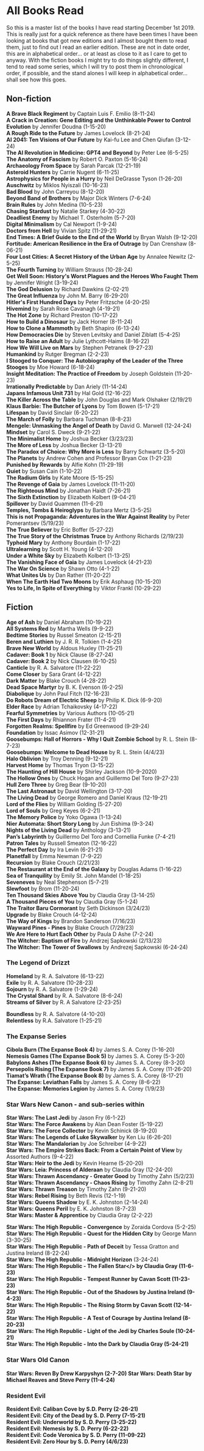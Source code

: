 # All Books Read

So this is a master list of the books I have read starting December 1st 2019. This is really just for a quick reference as there have been times I have been looking at books that got new editions and I almost bought them to read them, just to find out I read an earlier edition. These are not in date order, this are in alphabetical order... or at least as close to it as I care to get to anyway.
With the fiction books I might try to do things slightly different, I tend to read some series, which I will try to post them in chronological order, if possible, and the stand alones I will keep in alphabetical order... shall see how this goes.

## Non-fiction

<b>A Brave Black Regiment</b> by Captain Luis F. Emilio (8-11-24)\
<b>A Crack in Creation: Gene Editing and the Unthinkable Power to Control Evolution</b> by Jennifer Doudna (1-15-20)\
<b>A Rough Ride to the Future</b> by James Lovelock (8-21-24)\
<b>AI 2041: Ten Visions of Our Future</b> by Kai-fu Lee and Chen Qiufan (3-12-24)\
<b>The AI Revolution in Medicine: GPT4 and Beyond</b> by Peter Lee (6-5-25)\
<b>The Anatomy of Fascism</b> by Robert O. Paxton (5-16-24)\
<b>Archaeology From Space</b> by Sarah Parcak (12-21-19)\
<b>Asteroid Hunters</b> by Carrie Nugent (6-11-25)\
<b>Astrophysics for People in a Hurry</b> by Neil DeGrasse Tyson (1-26-20)\
<b>Auschwitz</b> by Miklos Nyiszali (10-16-23)\
<b>Bad Blood</b> by John Carreyou (8-12-20)\
<b>Beyond Band of Brothers</b> by Major Dick Winters (7-6-24)\
<b>Brain Rules</b> by John Medina (10-5-23)\
<b>Chasing Stardust</b> by Natalie Starkey (4-30-22)\
<b>Deadliest Enemy</b> by Michael T. Osterholm (5-7-20)\
<b>Digital Minimalism</b> by Cal Newport (1-9-24)\
<b>Doctors from Hell</b> by Vivian Spitz (11-29-21)\
<b>End Times: A Brief Guide to the End of the World</b> by Bryan Walsh (9-12-20)\
<b>Fortitude: American Resilience in the Era of Outrage</b> by Dan Crenshaw (8-06-21)\
<b>Four Lost Cities: A Secret History of the Urban Age</b> by Annalee Newitz (2-5-25)\
<b>The Fourth Turning</b> by William Strauss (10-28-24)\
<b>Get Well Soon: History's Worst Plagues and the Heroes Who Faught Them</b> by Jennifer Wright (3-19-24)\
<b>The God Delusion</b> by Richard Dawkins (2-02-21)\
<b>The Great Influenza</b> by John M. Barry (6-29-20)\
<b>Hitler's First Hundred Days</b> by Peter Fritzsche (4-20-25)\
<b>Hivemind</b> by Sarah Rose Cavanagh (4-19-21)\
<b>The Hot Zone</b> by Richard Preston (10-17-22)\
<b>How to Build a Dinosaur</b> by Jack Horner (8-11-24)\
<b>How to Clone a Mammoth</b> by Beth Shapiro (6-13-24)\
<b>How Democracies Die</b> by Steven Levitsky and Daniel Ziblatt (5-4-25)\
<b>How to Raise an Adult</b> by Julie Lythcott-Haims (8-16-22)\
<b>How We Will Live on Mars</b> by Stephen Petranek (9-27-23)\
<b>Humankind</b> by Rutger Bregman (2-2-23)\
<b>I Stooged to Conquer: The Autobiography of the Leader of the Three Stooges</b> by Moe Howard (6-18-24)\
<b>Insight Meditation: The Practice of Freedom</b> by Joseph Goldstein (11-20-23)\
<b>Irrationally Predictable</b> by Dan Ariely (11-14-24)\
<b>Japans Infamous Unit 731</b> by Hal Gold (12-16-22)\
<b>The Killer Across the Table</b> by John Douglas and Mark Olshaker (2/19/21)\
<b>Klaus Barbie: The Butcher of Lyons</b> by Tom Bowen (5-17-21)\
<b>Lifespan</b> by David Sinclair (6-20-22)\
<b>The March of Folly</b> by Barbara Tuchman (8-8-23)\
<b>Mengele: Unmasking the Angel of Death</b> by David G. Marwell (12-24-24)\
<b>Mindset</b> by Carol S. Dweck (9-21-22)\
<b>The Minimalist Home</b> by Joshua Becker (3/23/23)\
<b>The More of Less</b> by Joshua Becker (3-13-21)\
<b>The Paradox of Choice: Why More is Less</b> by Barry Schwartz (3-5-20)\
<b>The Planets</b> by Andrew Cohen and Professor Bryan Cox (1-21-23)\
<b>Punished by Rewards</b> by Alfie Kohn (11-29-19)\
<b>Quiet</b> by Susan Cain (1-10-22)\
<b>The Radium Girls</b> by Kate Moore (5-15-25)\
<b>The Revenge of Gaia</b> by James Lovelock (11-11-20)\
<b>The Righteous Mind</b> by Jonathan Haidt (7-26-21)\
<b>The Sixth Extinction</b> by Elizabeth Kolbert (9-04-21)\
<b>Spillover</b> by David Quammen (11-6-21)\
<b>Temples, Tombs & Heiroglyps</b> by Barbara Mertz (3-5-25)\
<b>This is not Propaganda: Adventures in the War Against Reality</b> by Peter Pomerantsev (5/19/23)\
<b>The True Believer</b> by Eric Boffer (5-27-22)\
<b>The True Story of the Christmas Truce</b> by Anthony Richards (2/19/23)\
<b>Typhoid Mary</b> by Anthony Bourdain (1-17-22)\
<b>Ultralearning</b> by Scott H. Young (4-12-20)\
<b>Under a White Sky</b> by Elizabeth Kolbert (1-13-25)\
<b>The Vanishing Face of Gaia</b> by James Lovelock (4-21-23)\
<b>The War On Science</b> by Shawn Otto (4-1-22)\
<b>What Unites Us</b> by Dan Rather (11-20-22)\
<b>When The Earth Had Two Moons</b> by Erik Asphaug (10-15-20)\
<b>Yes to Life, In Spite of Everything</b> by Viktor Frankl (10-29-22)


## Fiction

<b>Age of Ash</b> by Daniel Abraham (10-19-22)\
<b>All Systems Red</b> by Martha Wells (9-9-22)\
<b>Bedtime Stories</b> by Russel Smeaton (2-15-21)\
<b>Beren and Luthien</b> by J. R. R. Tolkien (1-4-25)\
<b>Brave New World</b> by Aldous Huxley (11-25-21)\
<b>Cadaver: Book 1</b> by Nick Clause (8-27-24)\
<b>Cadaver: Book 2</b> by Nick Clausen (6-10-25)\
<b>Canticle</b> by R. A. Salvatore (11-22-22)\
<b>Come Closer</b> by Sara Grant (4-12-22)\
<b>Dark Matter</b> by Blake Crouch (4-28-22)\
<b>Dead Space Martyr</b> by B. K. Evenson (6-2-25)\
<b>Diabolique</b> by John Paul Fitch (12-16-23)\
<b>Do Robots Dream of Electric Sheep</b> by Philip K. Dick (6-9-20)\
<b>Elder Race</b> by Adrian Tchaikovsky (4-17-22)\
<b>Fearful Symmetries</b> by Various Authors (10-05-21)\
<b>The First Days</b> by Rhiannon Frater (11-4-21)\
<b>Forgotten Realms: Spellfire</b> by Ed Greenwood (9-29-24)\
<b>Foundation</b> by Issac Asimov (12-31-21)\
<b>Goosebumps: Hall of Horrors - Why I Quit Zombie School</b> by R. L. Stein (8-7-23)\
<b>Goosebumps: Welcome to Dead House</b> by R. L. Stein (4/4/23)\
<b>Halo Oblivion</b> by Troy Denning (9-12-21)\
<b>Harvest Home</b> by Thomas Tryon (3-15-22)\
<b>The Haunting of Hill House</b> by Shirley Jackson (10-9-2020)\
<b>The Hollow Ones</b> by Chuck Hogan and Guillermo Del Toro (9-27-23)\
<b>Hull Zero Three</b> by Greg Bear (9-10-20)\
<b>The Last Astronaut</b> by David Wellington (3-17-20)\
<b>The Living Dead</b> by George Romero and Daniel Kraus (12-19-21)\
<b>Lord of the Flies</b> by William Golding (5-27-20)\
<b>Lord of Souls</b> by Greg Keyes (6-2-21)\
<b>The Memory Police</b> by Yoko Ogawa (1-13-24)\
<b>Nier Automata: Short Story Long</b> by Jun Eishima (9-3-24)\
<b>Nights of the Living Dead</b> by Anthology (3-13-21)\
<b>Pan’s Labyrinth</b> by Guillermo Del Toro and Cornellia Funke (7-4-21)\
<b>Patron Tales</b> by Russell Smeaton  (12-16-22)\
<b>The Perfect Day</b> by Ira Levin (6-21-21)\
<b>Planetfall</b> by Emma Newman (7-9-22)\
<b>Recursion</b> by Blake Crouch (2/21/23)\
<b>The Restaurant at the End of the Galaxy</b> by Douglas Adams (1-16-22)\
<b>Sea of Tranquility</b> by Emily St. John Mandel (1-18-25)\
<b>Seveneves</b> by Neal Stephenson (5-7-21)\
<b>Slewfoot</b> by Brom (11-20-24)\
<b>Ten Thousand Skies Above You</b> by Claudia Gray (3-14-25)\
<b>A Thousand Pieces of You</b> by Claudia Gray (5-1-24)\
<b>The Traitor Baru Cormorant</b> by Seth Dickinson (3/24/23)\
<b>Upgrade</b> by Blake Crouch (4-12-24)\
<b>The Way of Kings</b> by Brandon Sanderson (7/16/23)\
<b>Wayward Pines - Pines</b> by Blake Crouch (7/29/23)\
<b>We Are Here to Hurt Each Other</b> by Paula D Ashe (7-2-24)\
<b>The Witcher: Baptism of Fire</b> by Andrzej Sapkowski (2/13/23)\
<b>The Witcher: The Tower of Swallows</b> by Andrezej Sapkowski (6-24-24)

### The Legend of Drizzt

<b>Homeland</b> by R. A. Salvatore (6-13-22)\
<b>Exile</b> by R. A. Salvatore (10-28-23)\
<b>Sojourn</b> by R. A. Salvatore (1-29-24)\
<b>The Crystal Shard</b> by R. A. Salvatore (8-6-24)\
<b>Streams of Silver</b> by R. A Salvatore (2-23-25)

<b>Boundless</b> by R. A. Salvatore (4-10-20)\
<b>Relentless</b> by R.A. Salvatore (1-25-21)


### The Expanse Series

<b>Cibola Burn (The Expanse Book 4)</b> by James S. A. Corey (1-16-20)\
<b>Nemesis Games (The Expanse Book 5)</b> by James S. A. Corey (5-3-20)\
<b>Babylons Ashes (The Expanse Book 6)</b> by James S. A. Corey (8-3-20)\
<b>Persepolis Rising (The Expanse Book 7)</b> by James S. A. Corey (11-26-20)\
<b>Tiamat’s Wrath (The Expanse Book 8)</b> by James S. A. Corey (8-17-21)\
<b>The Expanse: Leviathan Falls</b> by James S. A. Corey (8-6-22)\
<b>The Expanse: Memories Legion</b> by James S. A. Corey (1/9/23)

### Star Wars New Canon - and sub-series within

<b>Star Wars: The Last Jedi</b> by Jason Fry (6-1-22)\
<b>Star Wars: The Force Awakens</b> by Alan Dean Foster (5-19-22)\
<b>Star Wars: The Force Collector</b> by Kevin Schinick (8-19-20)\
<b>Star Wars: The Legends of Luke Skywalker</b> by Ken Liu (6-26-20)\
<b>Star Wars: The Mandalorian</b> by Joe Schreiber (4-9-22)\
<b>Star Wars: The Empire Strikes Back: From a Certain Point of View</b> by Assorted Authors (9-4-22)\
<b>Star Wars: Heir to the Jedi</b> by Kevin Hearne (5-20-20)\
<b>Star Wars: Leia: Princess of Alderaan</b> by Claudia Gray (12-24-20)\
<b>Star Wars: Thrawn Ascendancy - Greater Good</b> by Timothy Zahn (5/2/23)\
<b>Star Wars: Thrawn Ascendancy - Chaos Rising</b> by Timothy Zahn (2-8-21)\
<b>Star Wars: Thrawn Treason</b> by Timothy Zahn (9-21-20)\
<b>Star Wars: Rebel Rising</b> by Beth Revis (12-1-19)\
<b>Star Wars: Queens Shadow</b> by E. K. Johnston (2-14-24)\
<b>Star Wars: Queens Peril</b> by E. K. Johnston (8-7-23)\
<b>Star Wars: Master & Apprentice</b> by Claudia Gray (2-2-22)

<b>Star Wars: The High Republic - Convergence</b> by Zoraida Cordova (5-2-25)\
<b>Star Wars: The High Republic - Quest for the Hidden City</b> by George Mann (3-30-25)\
<b>Star Wars: The High Republic - Path of Deceit</b> by Tessa Gratton and Justina Ireland (8-22-24)\
<b>Star Wars: The High Republic - Midnight Horizon</b> (3-24-24)\
<b>Star Wars: The High Republic - The Fallen Star</> by Claudia Gray (11-6-23)\
<b>Star Wars: The High Republic - Tempest Runner</b> by Cavan Scott (11-23-23)\
<b>Star Wars: The High Republic - Out of the Shadows</b> by Justina Ireland (9-4-23)\
<b>Star Wars: The High Republic - The Rising Storm</b> by Cavan Scott (12-14-22)\
<b>Star Wars: The High Republic - A Test of Courage</b> by Justina Ireland (8-20-23)\
<b>Star Wars: The High Republic - Light of the Jedi</b> by Charles Soule (10-24-21)\
<b>Star Wars: The High Republic - Into the Dark</b> by Claudia Gray (5-24-21)

### Star Wars Old Canon

<b>Star Wars: Reven</b> By Drew Karpyshyn (2-7-20)
<b>Star Wars: Death Star</b> by Michael Reaves and Steve Perry (11-4-24)

### Resident Evil

<b>Resident Evil: Caliban Cove</b> by S.D. Perry (2-26-21)\
<b>Resident Evil: City of the Dead</b> by S. D. Perry (7-15-21)\
<b>Resident Evil: Underworld</b> by S. D. Perry (3-25-22)\
<b>Resident Evil: Nemesis</b> by S. D. Perry (6-22-22)\
<b>Resident Evil: Code Veronica</b> by S. D. Perry (11-09-22)\
<b>Resident Evil: Zero Hour</b> by S. D. Perry (4/6/23)